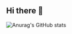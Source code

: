 ## Hi there 👋

![Anurag's GitHub stats](https://github-readme-stats.vercel.app/api?username=anuraghazra&theme=dark&show_icons=true)
<!--
**jjjjjoon/jjjjjoon** is a ✨ _special_ ✨ repository because its `README.md` (this file) appears on your GitHub profile.

Here are some ideas to get you started:

- 🔭 I’m currently working on ...
- 🌱 I’m currently learning ...
- 👯 I’m looking to collaborate on ...
- 🤔 I’m looking for help with ...
- 💬 Ask me about ...
- 📫 How to reach me: ...
- 😄 Pronouns: ...
- ⚡ Fun fact: ...
-->
